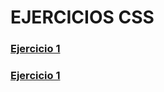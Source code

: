 # EJERCICIOS CSS
### [Ejercicio 1](https://github.com/DanielHernandez8/CSS/tree/main/CSS/CSS%20EJERCICIO%201)
### [Ejercicio 1](https://github.com/DanielHernandez8/CSS/tree/main/CSS/CSS%20EJERCICIO%202)

